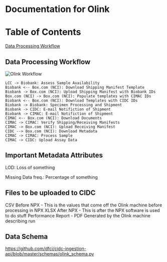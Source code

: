 # Documentation for Olink

# Table of Contents
[Data Processing Workflow](#workflow)



## Data Processing Workflow

![Olink Workflow](https://static.swimlanes.io/1c046f0555d01319d507c36c06950bab.png "Olink Workflow")<a name="workflow"></a>

```
LCC -> Biobank: Assess Sample Availability
Biobank <-- Box.com (NCI): Download Shipping Manifest Template
Biobank -> Box.com (NCI): Upload Shipping Manifest with Biobank IDs
Box.com (NCI) -> Box.com (NCI): Populate templates with CIMAC IDs
Biobank <-- Box.com (NCI): Download Templates with CIDC IDs
Biobank -> Biobank: Specimen Processing and Shipment
Biobank -> CIDC: E-mail Notifiction of Shipment
Biobank -> CIMAC: E-mail Notifiction of Shipment
CIMAC <-- Box.com (NCI): Download Documents
CIMAC -> CIMAC: Verify Shipping/Receiving Manifests
CIMAC -> Box.com (NCI): Upload Receiving Manifest
CIDC --> Box.com (NCI): Download Metadata
CIMAC -> CIMAC: Process Sample
CIMAC -> CIDC: Upload Assay Data
```

## Important Metadata Attributes

LOD: Loss of something

Missing Data freq.: Percentage of something

## Files to be uploaded to CIDC

CSV Before NPX - This is the values that come off the Olink machine before processing in NPX
XLSX After NPX - This is after the NPX software is used to do stuff
Performance Report - PDF Generated by the Olink machine describing run

## Data Schema

https://github.com/dfci/cidc-ingestion-api/blob/master/schemas/olink_schema.py
